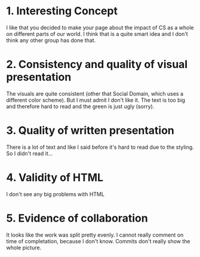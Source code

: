 # 1. Interesting Concept
I like that you decided to make your page about the impact of CS as a whole on different parts of our world. I think that is a quite smart idea and I don't think any other
group has done that.


# 2. Consistency and quality of visual presentation
The visuals are quite consistent (other that Social Domain, which uses a different color scheme). But I must admit I don't like it. The text is too big and 
therefore hard to read and the green is just ugly (sorry).

# 3. Quality of written presentation
There is a lot of text and like I said before it's hard to read due to the styling. So I didn't read it...

# 4. Validity of HTML
I don't see any big problems with HTML

# 5. Evidence of collaboration
It looks like the work was split pretty evenly. I cannot really comment on time of completation, because I don't know. Commits don't really show the whole picture.
